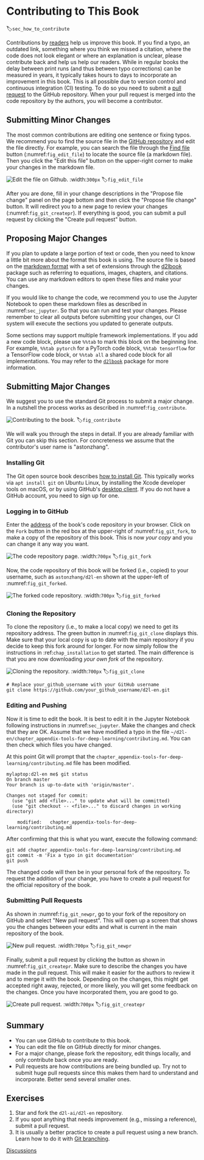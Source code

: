 # Contributing to This Book
:label:`sec_how_to_contribute`

Contributions by [readers](https://github.com/d2l-ai/d2l-en/graphs/contributors) help us improve this book. If you find a typo, an outdated link, something where you think we missed a citation, where the code does not look elegant or where an explanation is unclear, please contribute back and help us help our readers. While in regular books the delay between print runs (and thus between typo corrections) can be measured in years, it typically takes hours to days to incorporate an improvement in this book. This is all possible due to version control and continuous integration (CI) testing. To do so you need to submit a [pull request](https://github.com/d2l-ai/d2l-en/pulls) to the GitHub repository. When your pull request is merged into the code repository by the authors, you will become a contributor.

## Submitting Minor Changes

The most common contributions are editing one sentence or fixing typos. We recommend you to find the source file in the [GitHub repository](https://github.com/d2l-ai/d2l-en) and edit the file directly. For example, you can search the file through the [Find file](https://github.com/d2l-ai/d2l-en/find/master) button (:numref:`fig_edit_file`) to locate the source file (a markdown file). Then you click the "Edit this file" button on the upper-right corner to make your changes in the markdown file.

![Edit the file on Github.](../img/edit-file.png)
:width:`300px`
:label:`fig_edit_file`

After you are done, fill in your change descriptions in the "Propose file change" panel on the page bottom and then click the "Propose file change" button. It will redirect you to a new page to review your changes (:numref:`fig_git_createpr`). If everything is good, you can submit a pull request by clicking the "Create pull request" button.

## Proposing Major Changes

If you plan to update a large portion of text or code, then you need to know a little bit more about the format this book is using. The source file is based on the [markdown format](https://daringfireball.net/projects/markdown/syntax) with a set of extensions through the [d2lbook](http://book.d2l.ai/user/markdown.html) package such as referring to equations, images, chapters, and citations. You can use any markdown editors to open these files and make your changes.

If you would like to change the code, we recommend you to use the Jupyter Notebook to open these markdown files as described in :numref:`sec_jupyter`. So that you can run and test your changes. Please remember to clear all outputs before submitting your changes, our CI system will execute the sections you updated to generate outputs.

Some sections may support multiple framework implementations.
If you add a new code block, please use `%%tab` to mark this block on the beginning line. For example,
`%%tab pytorch` for a PyTorch code block, `%%tab tensorflow` for a TensorFlow code block, or `%%tab all` a shared code block for all implementations. You may refer to the [`d2lbook`](http://book.d2l.ai/user/code_tabs.html) package for more information.

## Submitting Major Changes

We suggest you to use the standard Git process to submit a major change. In a nutshell the process works as described in :numref:`fig_contribute`.

![Contributing to the book.](../img/contribute.svg)
:label:`fig_contribute`

We will walk you through the steps in detail. If you are already familiar with Git you can skip this section. For concreteness we assume that the contributor's user name is "astonzhang".

### Installing Git

The Git open source book describes [how to install Git](https://git-scm.com/book/en/v2). This typically works via `apt install git` on Ubuntu Linux, by installing the Xcode developer tools on macOS, or by using GitHub's [desktop client](https://desktop.github.com). If you do not have a GitHub account, you need to sign up for one.

### Logging in to GitHub

Enter the [address](https://github.com/d2l-ai/d2l-en/) of the book's code repository in your browser. Click on the `Fork` button in the red box at the upper-right of :numref:`fig_git_fork`, to make a copy of the repository of this book. This is now *your copy* and you can change it any way you want.

![The code repository page.](../img/git-fork.png)
:width:`700px`
:label:`fig_git_fork`


Now, the code repository of this book will be forked (i.e., copied) to your username, such as `astonzhang/d2l-en` shown at the upper-left of :numref:`fig_git_forked`.

![The forked code repository.](../img/git-forked.png)
:width:`700px`
:label:`fig_git_forked`

### Cloning the Repository

To clone the repository (i.e., to make a local copy) we need to get its repository address. The green button in :numref:`fig_git_clone` displays this. Make sure that your local copy is up to date with the main repository if you decide to keep this fork around for longer. For now simply follow the instructions in :ref:`chap_installation` to get started. The main difference is that you are now downloading *your own fork* of the repository.

![Cloning the repository.](../img/git-clone.png)
:width:`700px`
:label:`fig_git_clone`

```
# Replace your_github_username with your GitHub username
git clone https://github.com/your_github_username/d2l-en.git
```


### Editing and Pushing

Now it is time to edit the book. It is best to edit it in the Jupyter Notebook following instructions in :numref:`sec_jupyter`. Make the changes and check that they are OK. Assume that we have modified a typo in the file `~/d2l-en/chapter_appendix-tools-for-deep-learning/contributing.md`.
You can then check which files you have changed.

At this point Git will prompt that the `chapter_appendix-tools-for-deep-learning/contributing.md` file has been modified.

```
mylaptop:d2l-en me$ git status
On branch master
Your branch is up-to-date with 'origin/master'.

Changes not staged for commit:
  (use "git add <file>..." to update what will be committed)
  (use "git checkout -- <file>..." to discard changes in working directory)

	modified:   chapter_appendix-tools-for-deep-learning/contributing.md
```


After confirming that this is what you want, execute the following command:

```
git add chapter_appendix-tools-for-deep-learning/contributing.md
git commit -m 'Fix a typo in git documentation'
git push
```


The changed code will then be in your personal fork of the repository. To request the addition of your change, you have to create a pull request for the official repository of the book.

### Submitting Pull Requests

As shown in :numref:`fig_git_newpr`, go to your fork of the repository on GitHub and select "New pull request". This will open up a screen that shows you the changes between your edits and what is current in the main repository of the book.

![New pull request.](../img/git-newpr.png)
:width:`700px`
:label:`fig_git_newpr`


Finally, submit a pull request by clicking the button as shown in :numref:`fig_git_createpr`. Make sure to describe the changes you have made in the pull request.
This will make it easier for the authors to review it and to merge it with the book. Depending on the changes, this might get accepted right away, rejected, or more likely, you will get some feedback on the changes. Once you have incorporated them, you are good to go.

![Create pull request.](../img/git-createpr.png)
:width:`700px`
:label:`fig_git_createpr`


## Summary

* You can use GitHub to contribute to this book.
* You can edit the file on GitHub directly for minor changes.
* For a major change, please fork the repository, edit things locally, and only contribute back once you are ready.
* Pull requests are how contributions are being bundled up. Try not to submit huge pull requests since this makes them hard to understand and incorporate. Better send several smaller ones.


## Exercises

1. Star and fork the `d2l-ai/d2l-en` repository.
1. If you spot anything that needs improvement (e.g., missing a reference), submit a pull request. 
1. It is usually a better practice to create a pull request using a new branch. Learn how to do it with [Git branching](https://git-scm.com/book/en/v2/Git-Branching-Branches-in-a-Nutshell).

[Discussions](https://discuss.d2l.ai/t/426)
